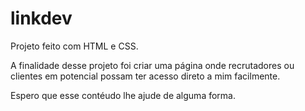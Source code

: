 # linkdev
Projeto feito com HTML e CSS.

A finalidade desse projeto foi criar uma página onde recrutadores ou clientes em potencial possam ter acesso direto a mim facilmente.

Espero que esse contéudo lhe ajude de alguma forma.
